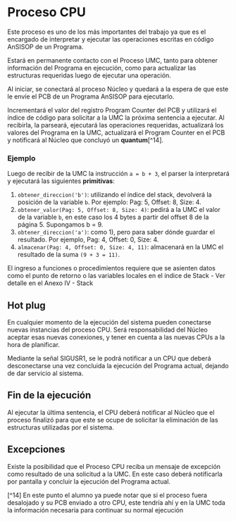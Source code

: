 # Proceso CPU

Este proceso es uno de los más importantes del trabajo ya que es el encargado de interpretar y ejecutar las operaciones escritas en código AnSISOP de un Programa.

Estará en permanente contacto con el Proceso UMC, tanto para obtener información del Programa en ejecución, como para actualizar las estructuras requeridas luego de ejecutar una operación.

Al iniciar, se conectará al proceso Núcleo y quedará a la espera de que este le envíe el PCB de un Programa AnSISOP para ejecutarlo.

Incrementará el valor del registro Program Counter del PCB y utilizará el índice de código para solicitar a la UMC la próxima sentencia a ejecutar. Al recibirla, la parseará, ejecutará las operaciones requeridas, actualizará los valores del Programa en la UMC, actualizará el Program Counter en el PCB y notificará al Núcleo que concluyó un **quantum**[^14].

### Ejemplo

Luego de recibir de la UMC la instrucción `a = b + 3`, el parser la interpretará y ejecutará las siguientes **primitivas**:

1. `obtener_direccion('b')`: utilizando el índice del stack, devolverá la posición de la variable `b`. Por ejemplo: Pag: 5, Offset: 8, Size: 4.
2. `obtener_valor(Pag: 5, Offset: 8, Size: 4)`: pedirá a la UMC el valor de la variable `b`, en este caso los 4 bytes a partir del offset 8 de la página 5. Supongamos b = 9.
3. `obtener_direccion('a')`: como 1), pero para saber dónde guardar el resultado. Por ejemplo, Pag: 4, Offset: 0, Size: 4.
4. `almacenar(Pag: 4, Offset: 0, Size: 4, 11)`: almacenará en la UMC el resultado de la suma `(9 + 3 = 11)`.

El ingreso a funciones o procedimientos requiere que se asienten datos como el punto de retorno o las variables locales en el índice de Stack - Ver detalle en el Anexo IV - Stack

## Hot plug

En cualquier momento de la ejecución del sistema pueden conectarse nuevas instancias del proceso CPU. Será responsabilidad del Núcleo aceptar esas nuevas conexiones, y tener en cuenta a las nuevas CPUs a la hora de planificar.

Mediante la señal SIGUSR1, se le podrá notificar a un CPU que deberá desconectarse una vez concluida la ejecución del Programa actual, dejando de dar servicio al sistema.

## Fin de la ejecución

Al ejecutar la última sentencia, el CPU deberá notificar al Núcleo que el proceso finalizó para que este se ocupe de solicitar la eliminación de las estructuras utilizadas por el sistema.

## Excepciones

Existe la posibilidad que el Proceso CPU reciba un mensaje de excepción como resultado de una solicitud a la UMC. En este caso deberá notificarla por pantalla y concluir la ejecución del Programa actual.

[^14] En este punto el alumno ya puede notar que si el proceso fuera desalojado y su PCB enviado a otro CPU, este tendría ahí y en la UMC toda la información necesaria para continuar su normal ejecución